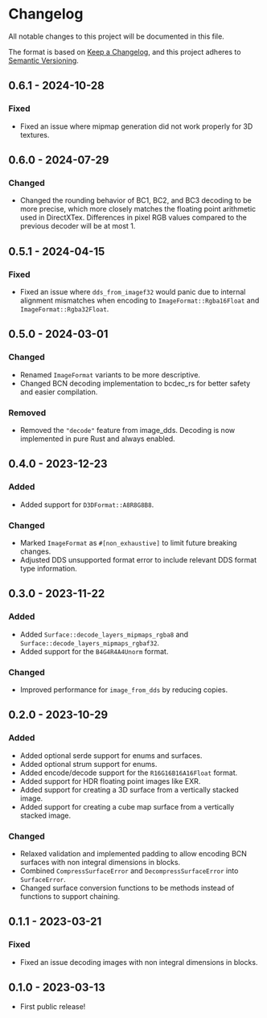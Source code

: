 # Changelog

All notable changes to this project will be documented in this file.

The format is based on [Keep a Changelog](https://keepachangelog.com/en/1.0.0/),
and this project adheres to [Semantic Versioning](https://semver.org/spec/v2.0.0.html).

## 0.6.1 - 2024-10-28
### Fixed
* Fixed an issue where mipmap generation did not work properly for 3D textures.

## 0.6.0 - 2024-07-29
### Changed
* Changed the rounding behavior of BC1, BC2, and BC3 decoding to be more precise, which more closely matches the floating point arithmetic used in DirectXTex. Differences in pixel RGB values compared to the previous decoder will be at most 1.

## 0.5.1 - 2024-04-15
### Fixed
* Fixed an issue where `dds_from_imagef32` would panic due to internal alignment mismatches when encoding to `ImageFormat::Rgba16Float` and `ImageFormat::Rgba32Float`.

## 0.5.0 - 2024-03-01
### Changed
* Renamed `ImageFormat` variants to be more descriptive.
* Changed BCN decoding implementation to bcdec_rs for better safety and easier compilation.

### Removed
* Removed the `"decode"` feature from image_dds. Decoding is now implemented in pure Rust and always enabled.

## 0.4.0 - 2023-12-23
### Added
* Added support for `D3DFormat::A8R8G8B8`.

### Changed
* Marked `ImageFormat` as `#[non_exhaustive]` to limit future breaking changes.
* Adjusted DDS unsupported format error to include relevant DDS format type information.

## 0.3.0 - 2023-11-22
### Added
* Added `Surface::decode_layers_mipmaps_rgba8` and `Surface::decode_layers_mipmaps_rgbaf32`.
* Added support for the `B4G4R4A4Unorm` format.

### Changed
* Improved performance for `image_from_dds` by reducing copies.

## 0.2.0 - 2023-10-29
### Added
* Added optional serde support for enums and surfaces.
* Added optional strum support for enums.
* Added encode/decode support for the `R16G16B16A16Float` format.
* Added support for HDR floating point images like EXR.
* Added support for creating a 3D surface from a vertically stacked image.
* Added support for creating a cube map surface from a vertically stacked image.

### Changed
* Relaxed validation and implemented padding to allow encoding BCN surfaces with non integral dimensions in blocks.
* Combined `CompressSurfaceError` and `DecompressSurfaceError` into `SurfaceError`.
* Changed surface conversion functions to be methods instead of functions to support chaining.

## 0.1.1 - 2023-03-21
### Fixed
* Fixed an issue decoding images with non integral dimensions in blocks.

## 0.1.0 - 2023-03-13
* First public release!